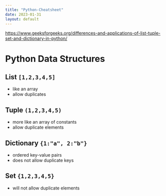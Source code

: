 ```yaml
---
title: "Python-Cheatsheet"
date: 2023-01-31
layout: default
---
```


https://www.geeksforgeeks.org/differences-and-applications-of-list-tuple-set-and-dictionary-in-python/

# Python Data Structures

## List ```[1,2,3,4,5]```
* like an array
* allow duplicates

## Tuple `````(1,2,3,4,5)`````
* more like an array of constants
* allow duplicate elements

## Dictionary `````{1:"a", 2:"b"}`````
* ordered key-value pairs
* does not allow duplicate keys

## Set `````{1,2,3,4,5}`````
* will not allow duplicate elements
